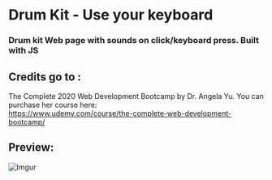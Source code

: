 # Drum Kit -  Use your keyboard


### Drum kit Web page with sounds on click/keyboard press. Built with JS

## Credits go to :
The Complete 2020 Web Development Bootcamp by Dr. Angela Yu. You can purchase her course here:
<br>
https://www.udemy.com/course/the-complete-web-development-bootcamp/

## Preview:
![Imgur](https://i.imgur.com/2oO85pa.png?1)